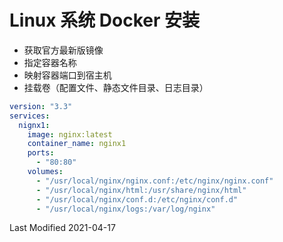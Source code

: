# Linux 系统 Docker 安装

- 获取官方最新版镜像
- 指定容器名称
- 映射容器端口到宿主机
- 挂载卷（配置文件、静态文件目录、日志目录）

```yml
version: "3.3"
services:
  nignx1:
    image: nginx:latest
    container_name: nginx1
    ports:
      - "80:80"
    volumes:
      - "/usr/local/nginx/nginx.conf:/etc/nginx/nginx.conf"
      - "/usr/local/nginx/html:/usr/share/nginx/html"
      - "/usr/local/nginx/conf.d:/etc/nginx/conf.d"
      - "/usr/local/nginx/logs:/var/log/nginx"
```

Last Modified 2021-04-17

